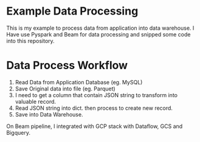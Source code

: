 # Example Data Processing
This is my example to process data from application into data warehouse.
I Have use Pyspark and Beam for data processing and snipped some code into this repository.

# Data Process Workflow
1. Read Data from Application Database (eg. MySQL)
2. Save Original data into file (eg. Parquet)
3. I need to get a column that contain JSON string to transform into valuable record.
4. Read JSON string into dict. then process to create new record.
5. Save into Data Warehouse.

On Beam pipeline, I integrated with GCP stack with Dataflow, GCS and Bigquery.
